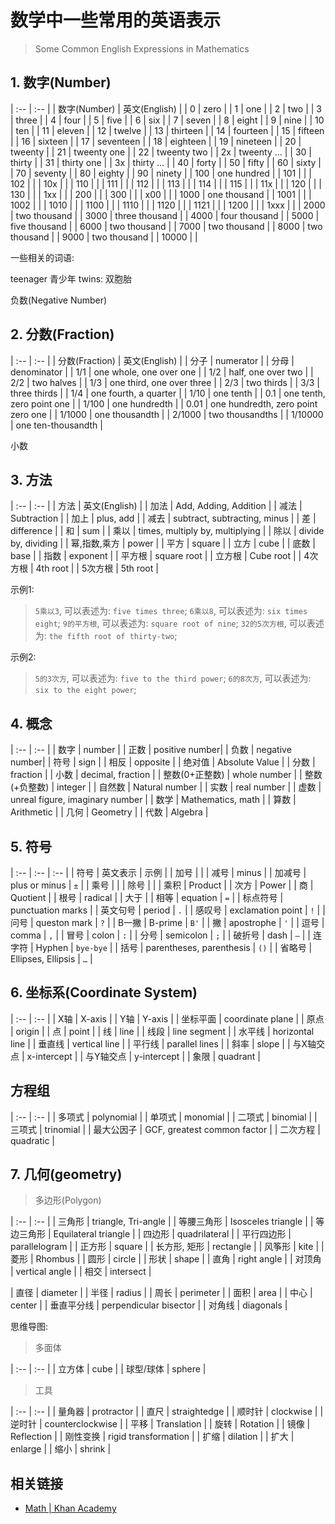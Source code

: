 # 数学中一些常用的英语表示

> Some Common English Expressions in Mathematics



## 1. 数字(Number)


| :--          | :--           |
| 数字(Number)  | 英文(English) |
| 0            | zero |
| 1            | one |
| 2            | two |
| 3            | three |
| 4            | four |
| 5            | five |
| 6            | six |
| 7            | seven |
| 8            | eight |
| 9            | nine |
| 10           | ten |
| 11           | eleven |
| 12           | twelve |
| 13           | thirteen |
| 14           | fourteen |
| 15           | fifteen |
| 16           | sixteen |
| 17           | seventeen |
| 18           | eighteen |
| 19           | nineteen |
| 20           | tweenty |
| 21           | tweenty one |
| 22           | tweenty two |
| 2x           | tweenty ... |
| 30           | thirty |
| 31           | thirty one |
| 3x           | thirty ... |
| 40           | forty |
| 50           | fifty |
| 60           | sixty |
| 70           | seventy |
| 80           | eighty |
| 90           | ninety |
| 100          | one hundred |
| 101           |  |
| 102           |  |
| 10x           |  |
| 110           |  |
| 111           |  |
| 112           |  |
| 113           |  |
| 114           |  |
| 115           |  |
| 11x           |  |
| 120           |  |
| 130           |  |
| 1xx           |  |
| 200           |  |
| 300           |  |
| x00           |  |
| 1000           | one thousand |
| 1001           |  |
| 1002           |  |
| 1010           |  |
| 1100           |  |
| 1110           |  |
| 1120           |  |
| 1121           |  |
| 1200           |  |
| 1xxx           |  |
| 2000           | two thousand |
| 3000           | three thousand |
| 4000           | four thousand |
| 5000           | five thousand |
| 6000           | two thousand |
| 7000           | two thousand |
| 8000           | two thousand |
| 9000           | two thousand |
| 10000          |  |


一些相关的词语:

teenager  青少年
twins: 双胞胎


负数(Negative Number)





## 2. 分数(Fraction)



| :--          | :--           |
| 分数(Fraction)  | 英文(English) |
| 分子            | numerator   |
| 分母            | denominator |
| 1/1            | one whole, one over one |
| 1/2            | half, one over two |
| 2/2            | two halves |
| 1/3            | one third, one over three |
| 2/3            | two thirds |
| 3/3            | three thirds |
| 1/4            | one fourth, a quarter |
| 1/10           | one tenth |
| 0.1           | one tenth, zero point one |
| 1/100          | one hundredth |
| 0.01           | one hundredth, zero point zero one |
| 1/1000         | one thousandth |
| 2/1000         | two thousandths |
| 1/10000        | one ten-thousandth |


小数


## 3. 方法


| :--  | :--           |
| 方法  | 英文(English) |
| 加法  | Add, Adding, Addition |
| 减法  | Subtraction |
| 加上  | plus, add |
| 减去  | subtract, subtracting, minus |
| 差   | difference  |
| 和   | sum |
| 乘以  | times, multiply by, multiplying |
| 除以  | divide by, dividing |
| 幂,指数,乘方  | power |
| 平方  | square |
| 立方  | cube |
| 底数  | base |
| 指数  | exponent |
| 平方根 | square root |
| 立方根 | Cube root |
| 4次方根 | 4th root |
| 5次方根 | 5th root |


示例1: 

> `5乘以3`, 可以表述为: `five times three`;
> `6乘以8`, 可以表述为: `six times eight`;
> `9的平方根`, 可以表述为: `square root of nine`;
> `32的5次方根`, 可以表述为: `the fifth root of thirty-two`;

示例2: 

> `5的3次方`, 可以表述为: `five to the third power`;
> `6的8次方`, 可以表述为: `six to the eight power`;




## 4. 概念


| :--  | :--           |
| 数字  | number |
| 正数  | positive number|
| 负数  | negative number|
| 符号  | sign |
| 相反  | opposite |
| 绝对值  | Absolute Value |
| 分数  | fraction |
| 小数  | decimal, fraction |
| 整数(0+正整数)  | whole number |
| 整数(+负整数)  | integer |
| 自然数 | Natural number |
| 实数 | real number |
| 虚数 | unreal figure, imaginary number |
| 数学 | Mathematics, math |
| 算数 | Arithmetic |
| 几何 | Geometry |
| 代数 | Algebra  |



## 5. 符号




| :--  | :--           | :--           |
| 符号  | 英文表示       | 示例           |
| 加号  |  |
| 减号  | minus |
| 加减号  | plus or minus | `±` |
| 乘号  |  |
| 除号  |  |
| 乘积  | Product |
| 次方  | Power |
| 商  | Quotient |
| 根号  | radical |
| 大于 | 
| 相等 | equation | `=` |
| 标点符号 | punctuation marks |
| 英文句号 | period | `.` |
| 感叹号 | exclamation point | `!` |
| 问号 | queston mark | `?` |
| B一撇 | B-prime | `B'` |
| 撇 | apostrophe | `'` |
| 逗号 | comma | `,` |
| 冒号 | colon | `:` |
| 分号 | semicolon | `;` |
| 破折号 | dash | `—` |
| 连字符 | Hyphen | `bye-bye` |
| 括号 | parentheses, parenthesis | `()` |
| 省略号 | Ellipses, Ellipsis | `…` |





## 6. 坐标系(Coordinate System)


| :--  | :--           |
| X轴 | X-axis |
| Y轴 | Y-axis |
| 坐标平面 | coordinate plane |
| 原点 | origin |
| 点  | point |
| 线  | line  |
| 线段  | line segment  |
| 水平线  | horizontal line |
| 垂直线  | vertical line |
| 平行线  | parallel lines |
| 斜率  | slope |
| 与X轴交点 | x-intercept |
| 与Y轴交点 | y-intercept |
| 象限  | quadrant |





## 方程组


| :--  | :--           |
| 多项式 | polynomial |
| 单项式 | monomial |
| 二项式 | binomial |
| 三项式 | trinomial |
| 最大公因子 | GCF, greatest common factor |
| 二次方程 | quadratic | 




## 7. 几何(geometry)


> 多边形(Polygon)



| :--  | :--           |
| 三角形 | triangle, Tri-angle |
| 等腰三角形 | Isosceles triangle |
| 等边三角形 | Equilateral triangle |
| 四边形 | quadrilateral |
| 平行四边形 | parallelogram |
| 正方形 | square |
| 长方形, 矩形 | rectangle |
| 风筝形 | kite |
| 菱形   | Rhombus |
| 圆形   | circle |
| 形状   | shape |
| 直角   | right angle |
| 对顶角 | vertical angle |
| 相交  | intersect |



| 直径 | diameter |
| 半径 | radius |
| 周长 | perimeter |
| 面积 | area |
| 中心 | center |
| 垂直平分线 | perpendicular bisector |
| 对角线 | diagonals |


思维导图:


> 多面体


| :--  | :--           |
| 立方体 | cube | 
| 球型/球体   | sphere |



> 工具

| :--  | :--           |
| 量角器 | protractor |
| 直尺 | straightedge |
| 顺时针 | clockwise |
| 逆时针 | counterclockwise |
| 平移   | Translation |
| 旋转   | Rotation |
| 镜像 | Reflection |
| 刚性变换 | rigid transformation |
| 扩缩  | dilation |
| 扩大  | enlarge |
| 缩小  | shrink |



## 相关链接


- [Math | Khan Academy](https://www.khanacademy.org/math/)

